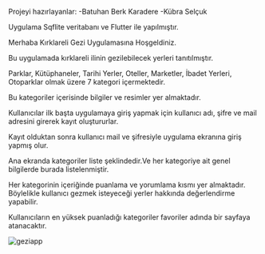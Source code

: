 
Projeyi hazırlayanlar: -Batuhan Berk Karadere -Kübra Selçuk

Uygulama Sqflite veritabanı ve Flutter ile yapılmıştır.

Merhaba Kırklareli Gezi Uygulamasına Hoşgeldiniz.

Bu uygulamada kırklareli ilinin gezilebilecek yerleri tanıtılmıştır.

Parklar, Kütüphaneler, Tarihi  Yerler, Oteller, Marketler, İbadet Yerleri, Otoparklar olmak üzere 7 kategori içermektedir.

Bu kategoriler içerisinde bilgiler ve resimler yer almaktadır.

Kullanıcılar ilk başta uygulamaya giriş yapmak için kullanıcı adı, şifre ve mail adresini girerek kayıt oluştururlar.

Kayıt olduktan sonra kullanıcı mail ve şifresiyle uygulama ekranına giriş yapmış olur.

Ana ekranda kategoriler liste şeklindedir.Ve her kategoriye ait genel bilgilerde burada listelenmiştir.

Her kategorinin içeriğinde puanlama ve yorumlama kısmı yer almaktadır. Böylelikle kullanıcı gezmek isteyeceği yerler hakkında değerlendirme yapabilir.

Kullanıcıların en yüksek puanladığı kategoriler favoriler adında bir sayfaya atanacaktır.


![geziapp](https://user-images.githubusercontent.com/102833949/172729692-c8d309fd-fa06-42ea-b32c-fe6e695a1cfe.gif)
